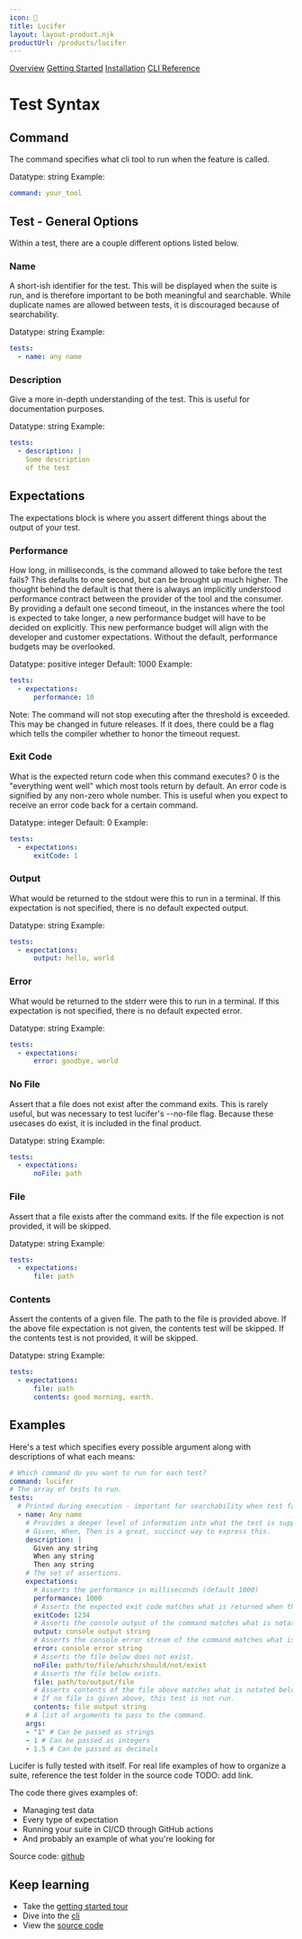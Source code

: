 ```yaml
--- 
icon: 🐲
title: Lucifer
layout: layout-product.njk
productUrl: /products/lucifer
---
```


[Overview](/products/lucifer)
[Getting Started](/products/lucifer/docs)
[Installation](/products/lucifer/installation)
[CLI Reference](/products/lucifer/cli)

# Test Syntax

## Command

The command specifies what cli tool to run when the feature is called. 

Datatype: string
Example:
```yaml
command: your_tool
```

## Test - General Options

Within a test, there are a couple different options listed below.

### Name

A short-ish identifier for the test. This will be displayed when the suite is run, and is therefore important to be both meaningful and searchable. While duplicate names are allowed between tests, it is discouraged because of searchability.

Datatype: string
Example:
```yaml
tests: 
  - name: any name
```

### Description

Give a more in-depth understanding of the test. This is useful for documentation purposes. 

Datatype: string
Example:
```yaml
tests: 
  - description: |
    Some description
    of the test
```

## Expectations

The expectations block is where you assert different things about the output of your test.

### Performance

How long, in milliseconds, is the command allowed to take before the test fails? This defaults to one second, but can be brought up much higher. The thought behind the default is that there is always an implicitly understood performance contract between the provider of the tool and the consumer. By providing a default one second timeout, in the instances where the tool is expected to take longer, a new performance budget will have to be decided on explicitly. This new performance budget will align with the developer and customer expectations. Without the default, performance budgets may be overlooked.

Datatype: positive integer
Default: 1000
Example:
```yaml
tests: 
  - expectations: 
      performance: 10
```

Note: The command will not stop executing after the threshold is exceeded. This may be changed in future releases. If it does, there could be a flag which tells the compiler whether to honor the timeout request.

### Exit Code

What is the expected return code when this command executes? 0 is the "everything went well" which most tools return by default. An error code is signified by any non-zero whole number. This is useful when you expect to receive an error code back for a certain command.

Datatype: integer
Default: 0
Example:
```yaml
tests: 
  - expectations: 
      exitCode: 1
```

### Output

What would be returned to the stdout were this to run in a terminal. If this expectation is not specified, there is no default expected output.

Datatype: string
Example:
```yaml
tests: 
  - expectations: 
      output: hello, world
```

### Error

What would be returned to the stderr were this to run in a terminal. If this expectation is not specified, there is no default expected error.

Datatype: string
Example:
```yaml
tests: 
  - expectations: 
      error: goodbye, world
```

### No File

Assert that a file does not exist after the command exits. This is rarely useful, but was necessary to test lucifer's --no-file flag. Because these usecases do exist, it is included in the final product.

Datatype: string
Example:
```yaml
tests: 
  - expectations: 
      noFile: path
```

### File

Assert that a file exists after the command exits. If the file expection is not provided, it will be skipped.

Datatype: string
Example:
```yaml
tests: 
  - expectations: 
      file: path
```

### Contents

Assert the contents of a given file. The path to the file is provided above. If the above file expectation is not given, the contents test will be skipped. If the contents test is not provided, it will be skipped.

Datatype: string
Example:
```yaml
tests: 
  - expectations: 
      file: path
      contents: good morning, earth.
```

## Examples

Here's a test which specifies every possible argument along with descriptions of what each means:

```yaml
# Which command do you want to run for each test?
command: lucifer 
# The array of tests to run.
tests:
  # Printed during execution - important for searchability when test fails.
  - name: Any name
    # Provides a deeper level of information into what the test is supposed to assert.
    # Given, When, Then is a great, succinct way to express this.
    description: |
      Given any string
      When any string
      Then any string
    # The set of assertions.
    expectations:
      # Asserts the performance in milliseconds (default 1000)
      performance: 1000
      # Asserts the expected exit code matches what is returned when the tool is run. 
      exitCode: 1234
      # Asserts the console output of the command matches what is notated here.
      output: console output string
      # Asserts the console error stream of the command matches what is notated here.
      error: console error string
      # Asserts the file below does not exist.
      noFile: path/to/file/which/should/not/exist
      # Asserts the file below exists.
      file: path/to/output/file
      # Asserts contents of the file above matches what is notated below.
      # If no file is given above, this test is not run.
      contents: file output string
    # A list of arguments to pass to the command.
    args:
    - "1" # Can be passed as strings
    - 1 # Can be passed as integers
    - 1.5 # Can be passed as decimals
```

Lucifer is fully tested with itself. For real life examples of how to organize a suite, reference the test folder in the source code TODO: add link.

The code there gives examples of:
- Managing test data
- Every type of expectation
- Running your suite in CI/CD through GitHub actions
- And probably an example of what you're looking for

Source code: [github](https://github.com/winstonpuckett/lucifer/tree/main/tests)

## Keep learning

- Take the [getting started tour](/products/lucifer/docs)
- Dive into the [cli](/products/lucifer/cli)
- View the [source code](https://github.com/winstonpuckett/lucifer)